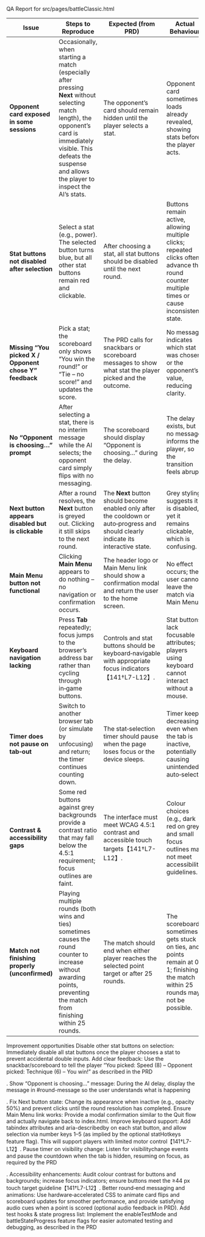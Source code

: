 QA Report for src/pages/battleClassic.html

| Issue                                                  | Steps to Reproduce                                                                                                                                                                                                              | Expected (from PRD)                                                                                                                   | Actual Behaviour                                                                                                                             |
| ------------------------------------------------------ | ------------------------------------------------------------------------------------------------------------------------------------------------------------------------------------------------------------------------------- | ------------------------------------------------------------------------------------------------------------------------------------- | -------------------------------------------------------------------------------------------------------------------------------------------- |
| **Opponent card exposed in some sessions**             | Occasionally, when starting a match (especially after pressing **Next** without selecting match length), the opponent’s card is immediately visible. This defeats the suspense and allows the player to inspect the AI’s stats. | The opponent’s card should remain hidden until the player selects a stat.                                                             | Opponent card sometimes loads already revealed, showing stats before the player acts.                                                        |
| **Stat buttons not disabled after selection**          | Select a stat (e.g., power). The selected button turns blue, but all other stat buttons remain red and clickable.                                                                                                               | After choosing a stat, all stat buttons should be disabled until the next round.                                                      | Buttons remain active, allowing multiple clicks; repeated clicks often advance the round counter multiple times or cause inconsistent state. |
| **Missing “You picked X / Opponent chose Y” feedback** | Pick a stat; the scoreboard only shows “You win the round!” or “Tie – no score!” and updates the score.                                                                                                                         | The PRD calls for snackbars or scoreboard messages to show what stat the player picked and the outcome.                               | No message indicates which stat was chosen or the opponent’s value, reducing clarity.                                                        |
| **No “Opponent is choosing…” prompt**                  | After selecting a stat, there is no interim message while the AI selects; the opponent card simply flips with no messaging.                                                                                                     | The scoreboard should display “Opponent is choosing…” during the delay.                                                               | The delay exists, but no message informs the player, so the transition feels abrupt.                                                         |
| **Next button appears disabled but is clickable**      | After a round resolves, the **Next** button is greyed out. Clicking it still skips to the next round.                                                                                                                           | The **Next** button should become enabled only after the cooldown or auto‑progress and should clearly indicate its interactive state. | Grey styling suggests it is disabled, yet it remains clickable, which is confusing.                                                          |
| **Main Menu button not functional**                    | Clicking **Main Menu** appears to do nothing – no navigation or confirmation occurs.                                                                                                                                            | The header logo or Main Menu link should show a confirmation modal and return the user to the home screen.                            | No effect occurs; the user cannot leave the match via Main Menu.                                                                             |
| **Keyboard navigation lacking**                        | Press **Tab** repeatedly; focus jumps to the browser’s address bar rather than cycling through in‑game buttons.                                                                                                                 | Controls and stat buttons should be keyboard‑navigable with appropriate focus indicators【141†L7-L12】.                                 | Stat buttons lack focusable attributes; players using keyboard cannot interact without a mouse.                                              |
| **Timer does not pause on tab‑out**                    | Switch to another browser tab (or simulate by unfocusing) and return; the timer continues counting down.                                                                                                                        | The stat‑selection timer should pause when the page loses focus or the device sleeps.                                                 | Timer keeps decreasing even when the tab is inactive, potentially causing unintended auto‑selects.                                           |
| **Contrast & accessibility gaps**                      | Some red buttons against grey backgrounds provide a contrast ratio that may fall below the 4.5:1 requirement; focus outlines are faint.                                                                                         | The interface must meet WCAG 4.5:1 contrast and accessible touch targets【141†L7-L12】.                                                 | Colour choices (e.g., dark red on grey) and small focus outlines may not meet accessibility guidelines.                                      |
| **Match not finishing properly (unconfirmed)**         | Playing multiple rounds (both wins and ties) sometimes causes the round counter to increase without awarding points, preventing the match from finishing within 25 rounds.                                                      | The match should end when either player reaches the selected point target or after 25 rounds.                                         | The scoreboard sometimes gets stuck on ties, and points remain at 0–1; finishing the match within 25 rounds may not be possible.             |

Improvement opportunities
Disable other stat buttons on selection: Immediately disable all stat buttons once the player chooses a stat to prevent accidental double inputs.
Add clear feedback: Use the snackbar/scoreboard to tell the player “You picked: Speed (8) – Opponent picked: Technique (6) – You win!” as described in the PRD

.
Show “Opponent is choosing…” message: During the AI delay, display the message in #round-message so the user understands what is happening

.
Fix Next button state: Change its appearance when inactive (e.g., opacity 50%) and prevent clicks until the round resolution has completed.
Ensure Main Menu link works: Provide a modal confirmation similar to the Quit flow and actually navigate back to index.html.
Improve keyboard support: Add tabindex attributes and aria-describedby on each stat button, and allow selection via number keys 1–5 (as implied by the optional statHotkeys feature flag). This will support players with limited motor control【141†L7-L12】.
Pause timer on visibility change: Listen for visibilitychange events and pause the countdown when the tab is hidden, resuming on focus, as required by the PRD

.
Accessibility enhancements: Audit colour contrast for buttons and backgrounds; increase focus indicators; ensure buttons meet the ≥44 px touch target guideline【141†L7-L12】.
Better round‑end messaging and animations: Use hardware‑accelerated CSS to animate card flips and scoreboard updates for smoother performance, and provide satisfying audio cues when a point is scored (optional audio feedback in PRD).
Add test hooks & state progress list: Implement the enableTestMode and battleStateProgress feature flags for easier automated testing and debugging, as described in the PRD
